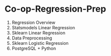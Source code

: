 # Co-op-Regression-Prep
1. Regression Overview
2. Statsmodels Linear Regression
3. Sklearn Linear Regression
4. Data Preprocessing
5. Sklearn Logistic Regression
6. PostgreSQL + Python 
